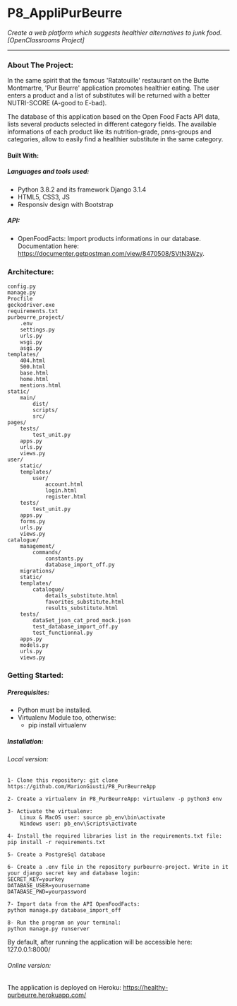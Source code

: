 # P8_AppliPurBeurre
*Create a web platform which suggests healthier alternatives to junk food. [OpenClassrooms Project]*
*****************************************************************************************************************
### About The Project:
In the same spirit that the famous 'Ratatouille' restaurant on the Butte Montmartre, 'Pur Beurre' application promotes healthier eating.
The user enters a product and a list of substitutes will be returned with a better NUTRI-SCORE (A-good to E-bad). 

The database of this application based on the Open Food Facts API data, lists several products selected in different
category fields. The available informations of each product like its nutrition-grade, pnns-groups and categories, allow to easily find a healthier substitute in the same category.

#### Built With:
##### Languages and tools used:
- Python 3.8.2 and its framework Django 3.1.4
- HTML5, CSS3, JS
- Responsiv design with Bootstrap
##### API:
- OpenFoodFacts: Import products informations in our database. Documentation here: https://documenter.getpostman.com/view/8470508/SVtN3Wzy.

### Architecture:
	
	config.py
	manage.py
	Procfile
	geckodriver.exe
	requirements.txt
	purbeurre_project/
		.env
		settings.py
		urls.py
		wsgi.py
		asgi.py
	templates/
		404.html
		500.html
		base.html
		home.html
		mentions.html
	static/
		main/
			dist/
			scripts/
			src/
	pages/
		tests/
			test_unit.py
		apps.py
		urls.py
		views.py
	user/
		static/
		templates/
			user/
				account.html
				login.html
				register.html
		tests/
			test_unit.py
		apps.py
		forms.py
		urls.py
		views.py
	catalogue/
		management/
			commands/
				constants.py
				database_import_off.py
		migrations/
		static/
		templates/
			catalogue/
				details_substitute.html
				favorites_substitute.html
				results_substitute.html
		tests/
			dataSet_json_cat_prod_mock.json
			test_database_import_off.py
			test_functionnal.py
		apps.py
		models.py
		urls.py
		views.py

### Getting Started:
##### Prerequisites:
- Python must be installed.
- Virtualenv Module too, otherwise:
	* pip install virtualenv

##### Installation:
###### Local version:
	1- Clone this repository: git clone https://github.com/MarionGiusti/P8_PurBeurreApp

	2- Create a virtualenv in P8_PurBeurreApp: virtualenv -p python3 env

	3- Activate the virtualenv:
		Linux & MacOS user: source pb_env\bin\activate
		Windows user: pb_env\Scripts\activate

	4- Install the required libraries list in the requirements.txt file: pip install -r requirements.txt

	5- Create a PostgreSql database

	6- Create a .env file in the repository purbeurre-project. Write in it your django secret key and database login:
	SECRET_KEY=yourkey
	DATABASE_USER=yourusername
	DATABASE_PWD=yourpassword

	7- Import data from the API OpenFoodFacts:
	python manage.py database_import_off

	8- Run the program on your terminal:
	python manage.py runserver

By default, after running the application will be accessible here: 127.0.0.1:8000/

###### Online version:
The application is deployed on Heroku:
https://healthy-purbeurre.herokuapp.com/
 